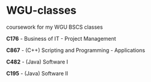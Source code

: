 # WGU-classes
coursework for my WGU BSCS classes

**C176** - Business of IT - Project Management

**C867** - (C++) Scripting and Programming - Applications

**C482** - (Java) Software I

**C195** - (Java) Software II
